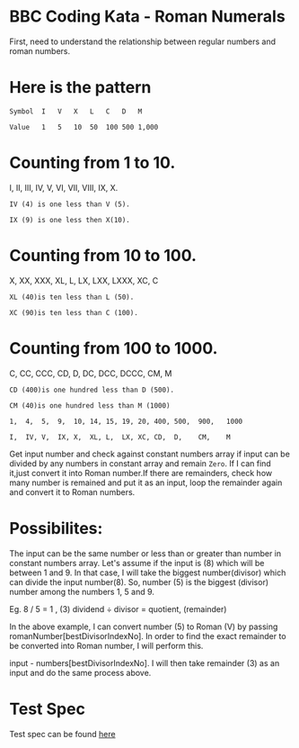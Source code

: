 # BBC Coding Kata - Roman Numerals

First, need to understand the relationship between regular numbers and roman numbers.

# Here is the pattern

```Symbol  I   V   X   L   C   D   M```

```Value   1   5   10  50  100 500 1,000```

# Counting from 1 to 10.

I, II, III, IV, V, VI, VII, VIII, IX, X.

```IV (4) is one less than V (5).```

```IX (9) is one less then X(10).```

# Counting from 10 to 100.

X, XX,  XXX,  XL,   L, LX,  LXX,  LXXX, XC,  C

```XL (40)is ten less than L (50).```

```XC (90)is ten less than C (100).```

# Counting from 100 to 1000.

C, CC,  CCC,  CD,   D, DC,  DCC,  DCCC, CM,  M

```CD (400)is one hundred less than D (500).```

```CM (40)is one hundred less than M (1000)```

```1,  4,  5,  9,  10, 14, 15, 19, 20, 400, 500,  900,   1000```

```I,  IV, V,  IX, X,  XL, L,  LX, XC, CD,  D,    CM,    M```

Get input number and check against constant numbers array if input can be divided by any numbers in constant array and remain ```Zero```. If I can find it,just convert it into Roman number.If there are remainders, check how many number is remained and put it as an input, loop the remainder again and convert it to Roman numbers. 

# Possibilites:

The input can be the same number or less than or greater than number in constant numbers array. Let's assume if the input is (8) which will be between 1 and 9. In that case, I will take the biggest number(divisor) which can divide the input number(8). So, number (5) is the biggest (divisor) number among the numbers 1, 5 and 9.  

Eg. 8 / 5 = 1 , (3) 
dividend ÷ divisor = quotient, (remainder)

In the above example, I can convert number (5) to Roman (V) by passing romanNumber[bestDivisorIndexNo]. In order to find the exact remainder to be converted into Roman number, I will perform this.

input - numbers[bestDivisorIndexNo]. I will then take remainder (3) as an input and do the same process above.

# Test Spec

Test spec can be found [here](https://github.com/wonmaungthein/BBC-coding-challenge/blob/master/RomanNumberalGenerator.js)
